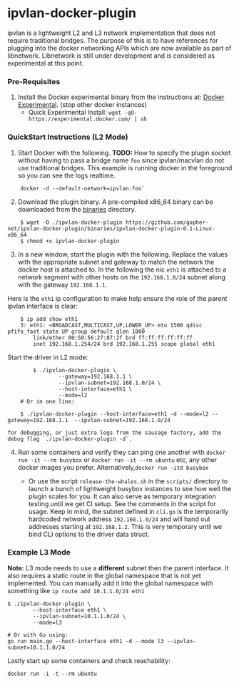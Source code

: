 ipvlan-docker-plugin
=================

ipvlan is a lightweight L2 and L3 network implementation that does not require traditional bridges. The purpose of this is to have references for plugging into the docker networking APIs which are now available as part of libnetwork. Libnetwork is still under development and is considered as experimental at this point.


### Pre-Requisites

1. Install the Docker experimental binary from the instructions at: [Docker Experimental](https://github.com/docker/docker/tree/master/experimental). (stop other docker instances)
	- Quick Experimental Install: `wget -qO- https://experimental.docker.com/ | sh`

### QuickStart Instructions (L2 Mode)


1. Start Docker with the following. **TODO:** How to specify the plugin socket without having to pass a bridge name `foo` since ipvlan/macvlan do not use traditional bridges. This example is running docker in the foreground so you can see the logs realtime.

```
    docker -d --default-network=ipvlan:foo`
```

2. Download the plugin binary. A pre-compiled x86_64 binary can be downloaded from the [binaries](https://github.com/gopher-net/ipvlan-docker-plugin/binaries) directory.

```
	$ wget -O ./ipvlan-docker-plugin https://github.com/gopher-net/ipvlan-docker-plugin/binaries/ipvlan-docker-plugin-0.1-Linux-x86_64
	$ chmod +x ipvlan-docker-plugin
```

3. In a new window, start the plugin with the following. Replace the values with the appropriate subnet and gateway to match the network the docker host is attached to. In the following the nic `eth1` is attached to a network segment with other hosts on the `192.168.1.0/24` subnet along with the gateway `192.168.1.1`.

Here is the `eth1` ip configuration to make help ensure the role of the parent ipvlan interface is clear:

```
    $ ip add show eth1
    3: eth1: <BROADCAST,MULTICAST,UP,LOWER_UP> mtu 1500 qdisc pfifo_fast state UP group default qlen 1000
        link/ether 00:50:56:27:87:2f brd ff:ff:ff:ff:ff:ff
        inet 192.168.1.254/24 brd 192.168.1.255 scope global eth1
```
    
Start the driver in L2 mode:

```
    	$ ./ipvlan-docker-plugin \
    	        --gateway=192.168.1.1 \
    	        --ipvlan-subnet=192.168.1.0/24 \
    	        --host-interface=eth1 \
    	        --mode=l2
    # Or in one line:

	$ ./ipvlan-docker-plugin --host-interface=eth1 -d --mode=l2 --gateway=192.168.1.1  --ipvlan-subnet=192.168.1.0/24
```

    for debugging, or just extra logs from the sausage factory, add the debug flag `./ipvlan-docker-plugin -d`.

4. Run some containers and verify they can ping one another with `docker run -it --rm busybox` or `docker run -it --rm ubuntu` etc, any other docker images you prefer. Alternatively,`docker run -itd busybox`

    * Or use the script `release-the-whales.sh` in the `scripts/` directory to launch a bunch of lightweight busybox instances to see how well the plugin scales for you. It can also serve as temporary integration testing until we get CI setup. See the comments in the script for usage. Keep in mind, the subnet defined in `cli.go` is the temporarily hardcoded network address `192.168.1.0/24` and will hand out addresses starting at `192.168.1.2`. This is very temporary until we bind CLI options to the driver data struct.

### Example L3 Mode 

**Note:** L3 mode needs to use a **different** subnet then the parent interface. It also requires a static route in the global namespace that is not yet implemented. You can manually add it into the global namespace with something like `ip route add 10.1.1.0/24 eth1`

```
$ ./ipvlan-docker-plugin \
        --host-interface eth1 \
        --ipvlan-subnet=10.1.1.0/24 \
        --mode=l3

# Or with Go using:
go run main.go --host-interface eth1 -d --mode l3 --ipvlan-subnet=10.1.1.0/24
```

Lastly start up some containers and check reachability:

```
docker run -i -t --rm ubuntu
```
